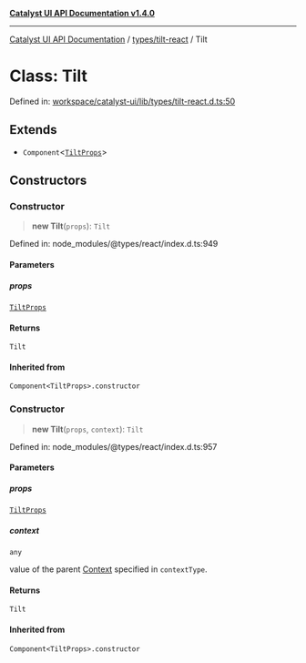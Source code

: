 [**Catalyst UI API Documentation v1.4.0**](../../../README.md)

---

[Catalyst UI API Documentation](../../../README.md) / [types/tilt-react](../README.md) / Tilt

# Class: Tilt

Defined in: [workspace/catalyst-ui/lib/types/tilt-react.d.ts:50](https://github.com/TheBranchDriftCatalyst/catalyst-ui/blob/main/lib/types/tilt-react.d.ts#L50)

## Extends

- `Component`\<[`TiltProps`](../interfaces/TiltProps.md)\>

## Constructors

### Constructor

> **new Tilt**(`props`): `Tilt`

Defined in: node_modules/@types/react/index.d.ts:949

#### Parameters

##### props

[`TiltProps`](../interfaces/TiltProps.md)

#### Returns

`Tilt`

#### Inherited from

`Component<TiltProps>.constructor`

### Constructor

> **new Tilt**(`props`, `context`): `Tilt`

Defined in: node_modules/@types/react/index.d.ts:957

#### Parameters

##### props

[`TiltProps`](../interfaces/TiltProps.md)

##### context

`any`

value of the parent [Context](https://react.dev/reference/react/Component#context) specified
in `contextType`.

#### Returns

`Tilt`

#### Inherited from

`Component<TiltProps>.constructor`
